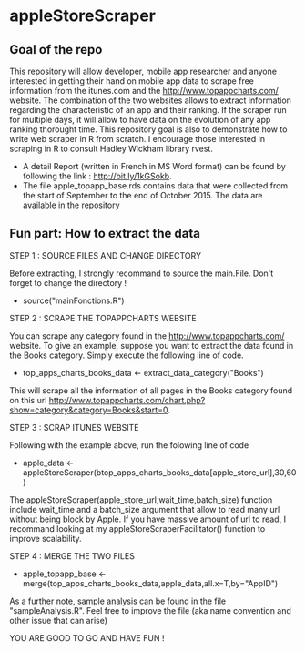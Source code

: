 # appleStoreScraper

## Goal of the repo

This repository will allow developer, mobile app researcher and anyone interested in getting their hand on mobile app data to scrape free information from the itunes.com and the http://www.topappcharts.com/ website. The combination of the two websites allows to extract information regarding the characteristic of an app and their ranking. If the scraper run for multiple days, it will allow to have data on the evolution of any app ranking thorought time. This repository goal is also to demonstrate how to write web scraper in R from scratch. I encourage those interested in scraping in R to consult Hadley Wickham library rvest.

* A detail Report (written in French in MS Word format) can be found by following the link : http://bit.ly/1kGSokb.
* The file apple_topapp_base.rds contains data that were collected from the start of September to the end of October 2015. The data are available in the repository

## Fun part: How to extract the data

STEP 1 : SOURCE FILES AND CHANGE DIRECTORY

Before extracting, I strongly recommand to source the main.File. Don't forget to change the directory ! 
* source("mainFonctions.R")

STEP 2 : SCRAPE THE TOPAPPCHARTS WEBSITE

You can scrape any category found in the http://www.topappcharts.com/ website.
To give an example, suppose you want to extract the data found in the Books category. Simply execute the following 
line of code. 

* top_apps_charts_books_data <- extract_data_category("Books")

This will scrape all the information of all pages in the Books category found on this 
url http://www.topappcharts.com/chart.php?show=category&category=Books&start=0.

STEP 3 : SCRAP ITUNES WEBSITE 

Following with the example above, run the folowing line of code 

* apple_data <- appleStoreScraper(btop_apps_charts_books_data[apple_store_url],30,60)

The appleStoreScraper(apple_store_url,wait_time,batch_size) function include wait_time and a batch_size argument that allow to 
read many url without being block by Apple. If you have massive amount of url to read, I recommand looking at my appleStoreScraperFacilitator() function to improve scalability. 

STEP 4 : MERGE THE TWO FILES

* apple_topapp_base <-merge(top_apps_charts_books_data,apple_data,all.x=T,by="AppID")

As a further note, sample analysis can be found in the file "sampleAnalysis.R". Feel free to improve the file (aka name convention and other issue that can arise)

YOU ARE GOOD TO GO AND HAVE FUN ! 
